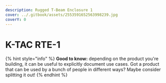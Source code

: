 ```yaml
---
description: Rugged T-Beam Enclosure 1
cover: ../.gitbook/assets/2553591652563998239.jpg
coverY: 0
---
```


# K-TAC RTE-1

{% hint style="info" %}
**Good to know:** depending on the product you're building, it can be useful to explicitly document use cases. Got a product that can be used by a bunch of people in different ways? Maybe consider splitting it out!
{% endhint %}
